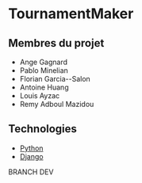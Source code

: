 # TournamentMaker

## Membres du projet 

- Ange Gagnard
- Pablo Minelian
- Florian Garcia--Salon
- Antoine Huang
- Louis Ayzac 
- Remy Adboul Mazidou

## Technologies 

- [Python](https://docs.python.org)
- [Django](http://django.org)

BRANCH DEV 
